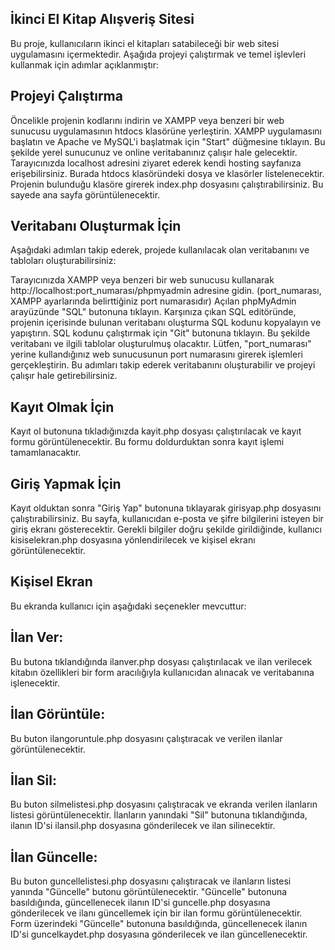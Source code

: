 
## İkinci El Kitap Alışveriş Sitesi
Bu proje, kullanıcıların ikinci el kitapları satabileceği bir web sitesi uygulamasını içermektedir. Aşağıda projeyi çalıştırmak ve temel işlevleri kullanmak için adımlar açıklanmıştır:

## Projeyi Çalıştırma
Öncelikle projenin kodlarını indirin ve XAMPP veya benzeri bir web sunucusu uygulamasının htdocs klasörüne yerleştirin.
XAMPP uygulamasını başlatın ve Apache ve MySQL'i başlatmak için "Start" düğmesine tıklayın. Bu şekilde yerel sunucunuz ve online veritabanınız çalışır hale gelecektir.
Tarayıcınızda localhost adresini ziyaret ederek kendi hosting sayfanıza erişebilirsiniz. Burada htdocs klasöründeki dosya ve klasörler listelenecektir. Projenin bulunduğu klasöre girerek index.php dosyasını çalıştırabilirsiniz. Bu sayede ana sayfa görüntülenecektir.

## Veritabanı Oluşturmak İçin
Aşağıdaki adımları takip ederek, projede kullanılacak olan veritabanını ve tabloları oluşturabilirsiniz:

Tarayıcınızda XAMPP veya benzeri bir web sunucusu kullanarak http://localhost:port_numarası/phpmyadmin adresine gidin. (port_numarası, XAMPP ayarlarında belirttiğiniz port numarasıdır)
Açılan phpMyAdmin arayüzünde "SQL" butonuna tıklayın.
Karşınıza çıkan SQL editöründe, projenin içerisinde bulunan veritabanı oluşturma SQL kodunu kopyalayın ve yapıştırın.
SQL kodunu çalıştırmak için "Git" butonuna tıklayın. Bu şekilde veritabanı ve ilgili tablolar oluşturulmuş olacaktır.
Lütfen, "port_numarası" yerine kullandığınız web sunucusunun port numarasını girerek işlemleri gerçekleştirin. Bu adımları takip ederek veritabanını oluşturabilir ve projeyi çalışır hale getirebilirsiniz.
     
     
## Kayıt Olmak İçin
Kayıt ol butonuna tıkladığınızda kayit.php dosyası çalıştırılacak ve kayıt formu görüntülenecektir. Bu formu doldurduktan sonra kayıt işlemi tamamlanacaktır.

## Giriş Yapmak İçin
Kayıt olduktan sonra "Giriş Yap" butonuna tıklayarak girisyap.php dosyasını çalıştırabilirsiniz. Bu sayfa, kullanıcıdan e-posta ve şifre bilgilerini isteyen bir giriş ekranı gösterecektir. Gerekli bilgiler doğru şekilde girildiğinde, kullanıcı kisiselekran.php dosyasına yönlendirilecek ve kişisel ekranı görüntülenecektir.

## Kişisel Ekran
Bu ekranda kullanıcı için aşağıdaki seçenekler mevcuttur:

## İlan Ver:
Bu butona tıklandığında ilanver.php dosyası çalıştırılacak ve ilan verilecek kitabın özellikleri bir form aracılığıyla kullanıcıdan alınacak ve veritabanına işlenecektir.

## İlan Görüntüle:
Bu buton ilangoruntule.php dosyasını çalıştıracak ve verilen ilanlar görüntülenecektir.

## İlan Sil:
Bu buton silmelistesi.php dosyasını çalıştıracak ve ekranda verilen ilanların listesi görüntülenecektir. İlanların yanındaki "Sil" butonuna tıklandığında, ilanın ID'si ilansil.php dosyasına gönderilecek ve ilan silinecektir.

## İlan Güncelle:
Bu buton guncellelistesi.php dosyasını çalıştıracak ve ilanların listesi yanında "Güncelle" butonu görüntülenecektir. "Güncelle" butonuna basıldığında, güncellenecek ilanın ID'si guncelle.php dosyasına gönderilecek ve ilanı güncellemek için bir ilan formu görüntülenecektir. Form üzerindeki "Güncelle" butonuna basıldığında, güncellenecek ilanın ID'si guncelkaydet.php dosyasına gönderilecek ve ilan güncellenecektir.



